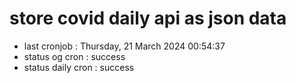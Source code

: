 # store covid daily api as json data

- last cronjob : Thursday, 21 March 2024 00:54:37
- status og cron : success
- status daily cron : success
      
      